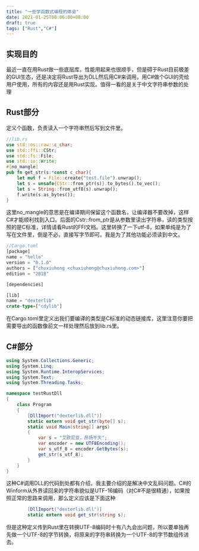 ```yaml
---
title: "一些学函数式编程的体会"
date: 2021-01-25T00:06:00+08:00
draft: true
tags: ["Rust","C#"]
---
```


## 实现目的

最近一直在用Rust做一些底层库，性能用起来也很顺手，但是碍于Rust目前极差的GUI生态，还是决定将Rust导出为DLL然后用C#来调用，用C#做个GUI的壳给用户使用，所有的内容还是用Rust实现。值得一看的是关于中文字符串参数的处理

## Rust部分

定义个函数，负责读入一个字符串然后写到文件里。

```rust
//lib.rs
use std::os::raw::c_char;
use std::ffi::CStr;
use std::fs::File;
use std::io::Write;
#[no_mangle]
pub fn get_str(s:*const c_char){
    let mut f = File::create("test.file").unwrap();
    let s = unsafe{CStr::from_ptr(s)}.to_bytes().to_vec();
    let s = String::from_utf8(s).unwrap();
    f.write(s.as_bytes());
}
```

这里no_mangle的意思是在编译期间保留这个函数名，让编译器不要改掉，这样C#才能顺利找到入口。后面的Cstr::from_ptr是从参数里读出字符串，读的类型按照的是C标准，详情请看Rust的FFI文档。这里转换了一下utf-8，如果单纯是为了写在文件里，倒是不必，直接写字节即可。我是为了其他功能必须读到中文。

```rust
//Cargo.toml
[package]
name = "hello"
version = "0.1.0"
authors = ["chuxiuhong <chuxiuhong@chuxiuhong.com>"]
edition = "2018"

[dependencies]

[lib]
name = "dexterlib"
crate-type=["cdylib"]
```

在Cargo.toml里定义出我们要编译的类型是C标准的动态链接库，这里注意你要把需要导出的函数像前文一样处理然后放到lib.rs里。

## C#部分

```c#
using System.Collections.Generic;
using System.Linq;
using System.Runtime.InteropServices;
using System.Text;
using System.Threading.Tasks;

namespace testRustDll
{
    class Program
    {
        [DllImport("dexterlib.dll")]
        static extern void get_str(byte[] s);
        static void Main(string[] args)
        {
            var s = "艾欧尼亚，昂扬不灭";
            var encoder = new UTF8Encoding();
            var s_utf_8 = encoder.GetBytes(s);
            get_str(s_utf_8);
        }
    }
}
```

这种C#调用DLL的代码到处都有介绍，我主要介绍的是解决中文乱码问题。C#的Winform从外界读回来的字符串貌似是UTF-16编码（对C#不是很精通），如果按照正常的思路来调用，那么定义应该是下面这种

```c#
        [DllImport("dexterlib.dll")]
        static extern void get_str(string s);
```

但是这种定义传到Rust里在转换UTF-8编码时十有八九会出问题，所以要单独再先做一个UTF-8的字节转换，将原来的字符串转换为一个UTF-8的字节数组传进去。

